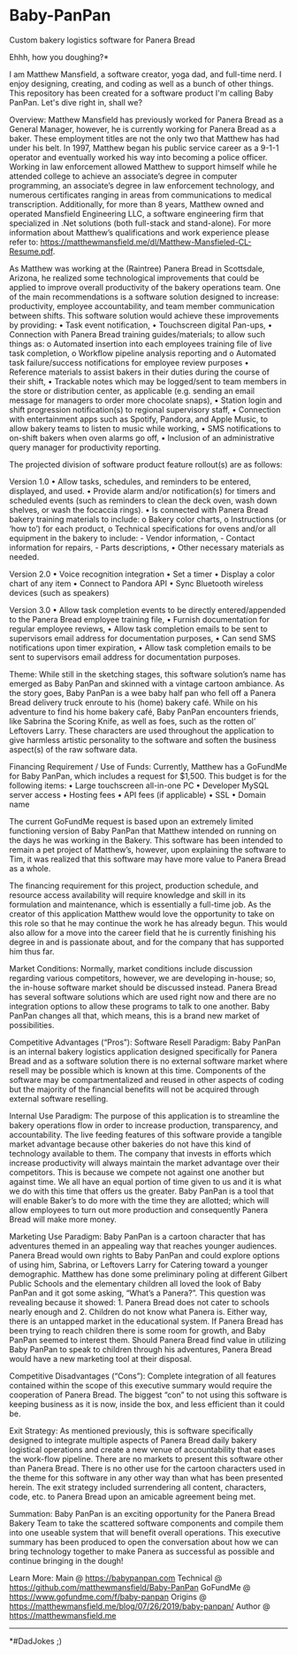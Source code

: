 # Baby-PanPan
 Custom bakery logistics software for Panera Bread 

 Ehhh, how you doughing?*

I am Matthew Mansfield, a software creator, yoga dad, and full-time nerd. I enjoy designing, creating, and coding as well as a bunch of other things. This repository has been created for a software product I'm calling Baby PanPan. Let's dive right in, shall we?

Overview: 
Matthew Mansfield has previously worked for Panera Bread as a General Manager, however, he is currently working for Panera Bread as a baker. These employment titles are not the only two that Matthew has had under his belt. In 1997, Matthew began his public service career as a 9-1-1 operator and eventually worked his way into becoming a police officer. Working in law enforcement allowed Matthew to support himself while he attended college to achieve an associate’s degree in computer programming, an associate’s degree in law enforcement technology, and numerous certificates ranging in areas from communications to medical transcription. Additionally, for more than 8 years, Matthew owned and operated Mansfield Engineering LLC, a software engineering firm that specialized in .Net solutions (both full-stack and stand-alone). For more information about Matthew’s qualifications and work experience please refer to: https://matthewmansfield.me/dl/Matthew-Mansfieled-CL-Resume.pdf. 

As Matthew was working at the (Raintree) Panera Bread in Scottsdale, Arizona, he realized some technological improvements that could be applied to improve overall productivity of the bakery operations team. One of the main recommendations is a software solution designed to increase: productivity, employee accountability, and team member communication between shifts. This software solution would achieve these improvements by providing:
•	Task event notification,
•	Touchscreen digital Pan-ups,
•	Connection with Panera Bread training guides/materials; to allow such things as:
o	Automated insertion into each employees training file of live task completion,
o	Workflow pipeline analysis reporting and
o	Automated task failure/success notifications for employee review purposes 
•	Reference materials to assist bakers in their duties during the course of their shift,
•	Trackable notes which may be logged/sent to team members in the store or distribution center, as applicable (e.g. sending an email message for managers to order more chocolate snaps),
•	Station login and shift progression notification(s) to regional supervisory staff,
•	Connection with entertainment apps such as Spotify, Pandora, and Apple Music, to allow bakery teams to listen to music while working,
•	SMS notifications to on-shift bakers when oven alarms go off,
•	Inclusion of an administrative query manager for productivity reporting.

The projected division of software product feature rollout(s) are as follows:

Version 1.0
•	Allow tasks, schedules, and reminders to be entered, displayed, and used.
•	Provide alarm and/or notification(s) for timers and scheduled events (such as reminders to clean the deck oven, wash down shelves, or wash the focaccia rings).
•	Is connected with Panera Bread bakery training materials to include:
	o	Bakery color charts,
	o	Instructions (or ‘how to’) for each product,
	o	Technical specifications for ovens and/or all equipment in the bakery to include:
		-	Vendor information,
		-	Contact information for repairs,
		-	Parts descriptions,
•	Other necessary materials as needed.

Version 2.0
•	Voice recognition integration
•	Set a timer 
•	Display a color chart of any item
•	Connect to Pandora API
•	Sync Bluetooth wireless devices (such as speakers)

Version 3.0
•	Allow task completion events to be directly entered/appended to the Panera Bread employee training file,
•	Furnish documentation for regular employee reviews,
•	Allow task completion emails to be sent to supervisors email address for documentation purposes,
•	Can send SMS notifications upon timer expiration,
•	Allow task completion emails to be sent to supervisors email address for documentation purposes.

Theme:
While still in the sketching stages, this software solution’s name has emerged as Baby PanPan and skinned with a vintage cartoon ambiance. As the story goes, Baby PanPan is a wee baby half pan who fell off a Panera Bread delivery truck enroute to his (home) bakery café. While on his adventure to find his home bakery café, Baby PanPan encounters friends, like Sabrina the Scoring Knife, as well as foes, such as the rotten ol’ Leftovers Larry. These characters are used throughout the application to give harmless artistic personality to the software and soften the business aspect(s) of the raw software data.  

Financing Requirement / Use of Funds: 
Currently, Matthew has a GoFundMe for Baby PanPan, which includes a request for $1,500. This budget is for the following items:
•	Large touchscreen all-in-one PC
•	Developer MySQL server access
•	Hosting fees
•	API fees (if applicable)
•	SSL
•	Domain name

The current GoFundMe request is based upon an extremely limited functioning version of Baby PanPan that Matthew intended on running on the days he was working in the Bakery. This software has been intended to remain a pet project of Matthew’s, however, upon explaining the software to Tim, it was realized that this software may have more value to Panera Bread as a whole.

The financing requirement for this project, production schedule, and resource access availability will require knowledge and skill in its formulation and maintenance, which is essentially a full-time job. As the creator of this application Matthew would love the opportunity to take on this role so that he may continue the work he has already begun. This would also allow for a move into the career field that he is currently finishing his degree in and is passionate about, and for the company that has supported him thus far.

Market Conditions: 
Normally, market conditions include discussion regarding various competitors, however, we are developing in-house; so, the in-house software market should be discussed instead. Panera Bread has several software solutions which are used right now and there are no integration options to allow these programs to talk to one another. Baby PanPan changes all that, which means, this is a brand new market of possibilities.

Competitive Advantages (“Pros”): 
Software Resell Paradigm: Baby PanPan is an internal bakery logistics application designed specifically for Panera Bread and as a software solution there is no external software market where resell may be possible which is known at this time. Components of the software may be compartmentalized and reused in other aspects of coding but the majority of the financial benefits will not be acquired through external software reselling. 

Internal Use Paradigm: The purpose of this application is to streamline the bakery operations flow in order to increase production, transparency, and accountability. The live feeding features of this software provide a tangible market advantage because other bakeries do not have this kind of technology available to them. The company that invests in efforts which increase productivity will always maintain the market advantage over their competitors. This is because we compete not against one another but against time. We all have an equal portion of time given to us and it is what we do with this time that offers us the greater. Baby PanPan is a tool that will enable Baker’s to do more with the time they are allotted; which will allow employees to turn out more production and consequently Panera Bread will make more money.  

Marketing Use Paradigm: Baby PanPan is a cartoon character that has adventures themed in an appealing way that reaches younger audiences. Panera Bread would own rights to Baby PanPan and could explore options of using him, Sabrina, or Leftovers Larry for Catering toward a younger demographic. Matthew has done some preliminary poling at different Gilbert Public Schools and the elementary children all loved the look of Baby PanPan and it got some asking, “What’s a Panera?”. This question was revealing because it showed: 1. Panera Bread does not cater to schools nearly enough and 2. Children do not know what Panera is. Either way, there is an untapped market in the educational system. If Panera Bread has been trying to reach children there is some room for growth, and Baby PanPan seemed to interest them. Should Panera Bread find value in utilizing Baby PanPan to speak to children through his adventures, Panera Bread would have a new marketing tool at their disposal. 

Competitive Disadvantages (“Cons”): 
Complete integration of all features contained within the scope of this executive summary would require the cooperation of Panera Bread. The biggest “con” to not using this software is keeping business as it is now, inside the box, and less efficient than it could be.  

Exit Strategy: 
As mentioned previously, this is software specifically designed to integrate multiple aspects of Panera Bread daily bakery logistical operations and create a new venue of accountability that eases the work-flow pipeline. There are no markets to present this software other than Panera Bread. There is no other use for the cartoon characters used in the theme for this software in any other way than what has been presented herein. The exit strategy included surrendering all content, characters, code, etc. to Panera Bread upon an amicable agreement being met.

Summation:
Baby PanPan is an exciting opportunity for the Panera Bread Bakery Team to take the scattered software components and compile them into one useable system that will benefit overall operations. This executive summary has been produced to open the conversation about how we can bring technology together to make Panera as successful as possible and continue bringing in the dough!

Learn More:
Main 		@ https://babypanpan.com 
Technical 	@ https://github.com/matthewmansfield/Baby-PanPan
GoFundMe 	@ https://www.gofundme.com/f/baby-panpan
Origins 	@ https://matthewmansfield.me/blog/07/26/2019/baby-panpan/
Author		@ https://matthewmansfield.me

---
*#DadJokes ;)